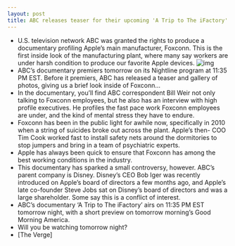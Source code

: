 ```yaml
---
layout: post
title: ABC releases teaser for their upcoming 'A Trip to The iFactory' documentary
---
```

* U.S. television network ABC was granted the rights to produce a documentary profiling Apple’s main manufacturer, Foxconn. This is the first inside look of the manufacturing plant, where many say workers are under harsh condition to produce our favorite Apple devices.
![img](http://media.idownloadblog.com/wp-content/uploads/2012/02/img_6967_ss_120220_ssh.jpeg)
* ABC’s documentary premiers tomorrow on its Nightline program at 11:35 PM EST. Before it premiers, ABC has released a teaser and gallery of photos, giving us a brief look inside of Foxconn…
* In the documentary, you’ll find ABC correspondent Bill Weir not only talking to Foxconn employees, but he also has an interview with high profile executives. He profiles the fast pace work Foxconn employees are under, and the kind of mental stress they have to endure.
* Foxconn has been in the public light for awhile now, specifically in 2010 when a string of suicides broke out across the plant. Apple’s then- COO Tim Cook worked fast to install safety nets around the dormitories to stop jumpers and bring in a team of psychiatric experts.
* Apple has always been quick to ensure that Foxconn has among the best working conditions in the industry.
* This documentary has sparked a small controversy, however. ABC’s parent company is Disney. Disney’s CEO Bob Iger was recently introduced on Apple’s board of directors a few months ago, and Apple’s late co-founder Steve Jobs sat on Disney’s board of directors and was a large shareholder. Some say this is a conflict of interest.
* ABC’s documentary ‘A Trip to The iFactory’ airs on 11:35 PM EST tomorrow night, with a short preview on tomorrow morning’s Good Morning America.
* Will you be watching tomorrow night?
* [The Verge]

